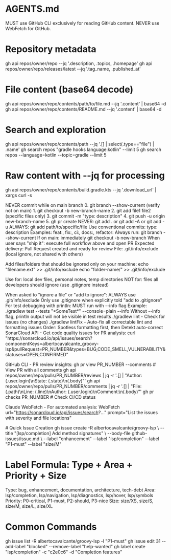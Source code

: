 # AGENTS.md

<github-cli-ironclad>
  MUST use GitHub CLI exclusively for reading GitHub content. NEVER use WebFetch for GitHub.

# Repository metadata

gh api repos/owner/repo --jq '.description, .topics, .homepage' gh api repos/owner/repo/releases/latest --jq '.tag_name,
.published_at'

# File content (base64 decode)

gh api repos/owner/repo/contents/path/to/file.md --jq '.content' | base64 -d gh api repos/owner/repo/contents/README.md
--jq '.content' | base64 -d

# Search and exploration

gh api repos/owner/repo/contents/path --jq '.[] | select(.type=="file") | .name' gh search repos "gradle hooks
language:kotlin" --limit 5 gh search repos --language=kotlin --topic=gradle --limit 5

# Raw content with --jq for processing

gh api repos/owner/repo/contents/build.gradle.kts --jq '.download_url' | xargs curl -s </github-cli-ironclad>

<git-workflow-rules>
  <forbidden>
    NEVER commit while on main branch
  </forbidden>

  <required-workflow>
    0. git branch --show-current (verify not on main)
    1. git checkout -b new-branch-name
    2. git add file1 file2 (specific files only)
    3. git commit -m "type: description"
    4. git push -u origin new-branch-name
    5. gh pr create
  </required-workflow>

  <git-add-rules>
    NEVER: git add . or git add -A or git add -u
    ALWAYS: git add path/to/specific/file
  </git-add-rules>

  <commit-format>
    Use conventional commits: type: description
    Examples: feat:, fix:, ci:, docs:, refactor:
  </commit-format>

  <safety-check>
    Always run: git branch --show-current
    If on main: immediately git checkout -b new-branch
  </safety-check>

  <ship-it-definition>
    When user says "ship it": execute full workflow above and open PR
    Expected delivery: Pull Request created and ready for review
  </ship-it-definition>
</git-workflow-rules>

<local-git-ignore>
  File: .git/info/exclude (local ignore, not shared with others)

Add files/folders that should be ignored only on your machine: echo "filename.ext" >> .git/info/exclude echo
"folder-name/" >> .git/info/exclude

Use for: local dev files, personal notes, temp directories NOT for: files all developers should ignore (use .gitignore
instead)

  <default-behavior>
    When asked to "ignore a file" or "add to ignore": ALWAYS use .git/info/exclude
    Only use .gitignore when explicitly told "add to .gitignore"
  </default-behavior>
</local-git-ignore>

<test-debugging>
  For test debugging with println: MUST run with --info flag
  Example: ./gradlew test --tests "*SomeTest*" --console=plain --info
  Without --info flag, println output will not be visible in test results
</test-debugging>

<code-quality>
  ./gradlew lint - Check for issues (no changes)
  ./gradlew lintFix - Auto-fix all correctable lint and formatting issues
  Order: Spotless formatting first, then Detekt auto-correct
</code-quality>

<pr-review-commands>
  SonarCloud API - Get code quality issues for PR analysis:
  curl "https://sonarcloud.io/api/issues/search?componentKeys=albertocavalcante_groovy-lsp&pullRequest=PR_NUMBER&types=BUG,CODE_SMELL,VULNERABILITY&statuses=OPEN,CONFIRMED"

GitHub CLI - PR review insights: gh pr view PR_NUMBER --comments # View PR with all comments gh api
repos/owner/repo/pulls/PR_NUMBER/reviews | jq -r '.[] | "Author: \(.user.login)\nState: \(.state)\n\(.body)"' gh api
repos/owner/repo/pulls/PR_NUMBER/comments | jq -r '.[] | "File: \(.path)\nLine: \(.line)\nAuthor:
\(.user.login)\nComment:\n\(.body)"' gh pr checks PR_NUMBER # Check CI/CD status

Claude WebFetch - For automated analysis: WebFetch url="https://sonarcloud.io/api/issues/search?..." prompt="List the
issues with severity and file locations" </pr-review-commands>

<github-issues>
  # Quick Issue Creation
  gh issue create -R albertocavalcante/groovy-lsp \
    --title "[lsp/completion] Add method signatures" \
    --body-file github-issues/issue.md \
    --label "enhancement" --label "lsp/completion" --label "P1-must" --label "size/M"

# Label Formula: Type + Area + Priority + Size

Type: bug, enhancement, documentation, architecture, tech-debt Area: lsp/completion, lsp/navigation, lsp/diagnostics,
lsp/hover, lsp/symbols Priority: P0-critical, P1-must, P2-should, P3-nice Size: size/XS, size/S, size/M, size/L, size/XL

# Common Commands

gh issue list -R albertocavalcante/groovy-lsp -l "P1-must" gh issue edit 31 --add-label "blocked" --remove-label
"help-wanted" gh label create "lsp/completion" -c "c2e0c6" -d "Completion features" </github-issues>
